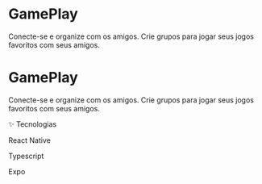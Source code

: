 # GamePlay
Conecte-se e organize  com os amigos. Crie grupos para jogar seus jogos favoritos com seus amigos.
# GamePlay
Conecte-se e organize  com os amigos. Crie grupos para jogar seus jogos favoritos com seus amigos.

✨ Tecnologias

   <p>React Native</p>
   <p>Typescript</p>
   Expo
